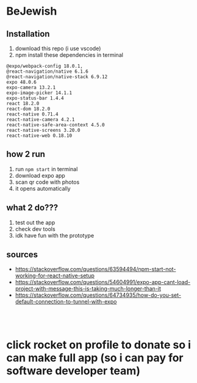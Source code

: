 # BeJewish

## Installation
1. download this repo (i use vscode)
2. npm install these dependencies in terminal
```
@expo/webpack-config 18.0.1,
@react-navigation/native 6.1.6
@react-navigation/native-stack 6.9.12
expo 48.0.6
expo-camera 13.2.1
expo-image-picker 14.1.1
expo-status-bar 1.4.4
react 18.2.0
react-dom 18.2.0
react-native 0.71.4
react-native-camera 4.2.1
react-native-safe-area-context 4.5.0
react-native-screens 3.20.0
react-native-web 0.18.10
```

## how 2 run
1. run ```npm start``` in terminal
2. download expo app
3. scan qr code with photos
4. it opens automatically

## what 2 do???
1. test out the app
2. check dev tools
3. idk have fun with the prototype

## sources
- https://stackoverflow.com/questions/63594494/npm-start-not-working-for-react-native-setup
- https://stackoverflow.com/questions/54604991/expo-app-cant-load-project-with-message-this-is-taking-much-longer-than-it
- https://stackoverflow.com/questions/64734935/how-do-you-set-default-connection-to-tunnel-with-expo
<br>
<br>

# click rocket on profile to donate so i can make full app (so i can pay for software developer team)
